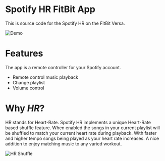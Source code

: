 Spotify HR FitBit App
=====================

This is source code for the Spotify HR on the FitBit Versa.

![Demo](https://image.ibb.co/m4UNqy/image.png)

Features
========

The app is a remote controller for your Spotify account.

 - Remote control music playback
 - Change playlist
 - Volume control
 
Why *HR*?
=========

HR stands for Heart-Rate. Spotify HR implements a unique Heart-Rate based shuffle feature.
When enabled the songs in your current playlist will be shuffled to match your current heart rate during playback.
With faster and higher tempo songs being played as your heart rate increases.
A nice addition to enjoy matching music to any varied workout.

![HR Shuffle](https://image.ibb.co/daFFcd/image.png)
